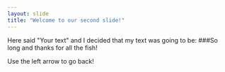 ```yaml
---
layout: slide
title: "Welcome to our second slide!"
---
```

Here said "Your text" and I decided that my text was going to be:
###So long and thanks for all the fish!


Use the left arrow to go back!
